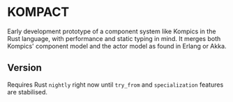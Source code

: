 KOMPACT
=======

Early development prototype of a component system like Kompics in the Rust language, with performance and static typing in mind. It merges both Kompics' component model and the actor model as found in Erlang or Akka.

## Version

Requires Rust `nightly` right now until `try_from` and `specialization` features are stabilised.
